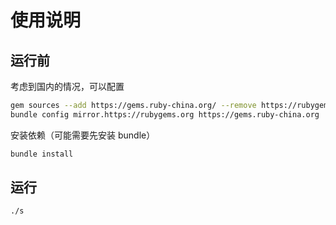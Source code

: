# 使用说明

## 运行前

考虑到国内的情况，可以配置

```bash
gem sources --add https://gems.ruby-china.org/ --remove https://rubygems.org/
bundle config mirror.https://rubygems.org https://gems.ruby-china.org
```

安装依赖（可能需要先安装 bundle）

```bash
bundle install
```

## 运行

```bash
./s
```
